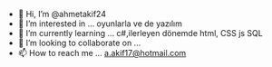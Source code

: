  - 👋 Hi, I’m @ahmetakif24
- 👀 I’m interested in ... oyunlarla ve de yazılım 
- 🌱 I’m currently learning ...  c#,ilerleyen dönemde html, CSS js   SQL   
 - 💞️ I’m looking to collaborate on ... 
- 📫 How to reach me ... a.akif17@hotmail.com

<!---
ahmetakif24/ahmetakif24 is a ✨ special ✨ repository because its `README.md` (this file) appears on your GitHub profile.
You can click the Preview link to take a look at your changes.
--->
